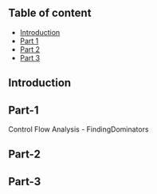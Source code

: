 ## Table of content

- [Introduction](#introduction)
- [Part 1](#part-1)
- [Part 2](#part-2)
- [Part 3](#part-3)

## Introduction


## Part-1
Control Flow Analysis - FindingDominators



## Part-2


## Part-3
